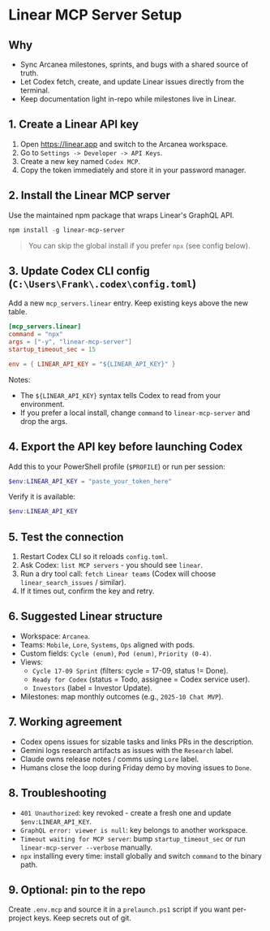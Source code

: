 # Linear MCP Server Setup

## Why
- Sync Arcanea milestones, sprints, and bugs with a shared source of truth.
- Let Codex fetch, create, and update Linear issues directly from the terminal.
- Keep documentation light in-repo while milestones live in Linear.

## 1. Create a Linear API key
1. Open https://linear.app and switch to the Arcanea workspace.
2. Go to `Settings -> Developer -> API Keys`.
3. Create a new key named `Codex MCP`.
4. Copy the token immediately and store it in your password manager.

## 2. Install the Linear MCP server
Use the maintained npm package that wraps Linear's GraphQL API.

```powershell
npm install -g linear-mcp-server
```

> You can skip the global install if you prefer `npx` (see config below).

## 3. Update Codex CLI config (`C:\Users\Frank\.codex\config.toml`)
Add a new `mcp_servers.linear` entry. Keep existing keys above the new table.

```toml
[mcp_servers.linear]
command = "npx"
args = ["-y", "linear-mcp-server"]
startup_timeout_sec = 15

env = { LINEAR_API_KEY = "${LINEAR_API_KEY}" }
```

Notes:
- The `${LINEAR_API_KEY}` syntax tells Codex to read from your environment.
- If you prefer a local install, change `command` to `linear-mcp-server` and drop the args.

## 4. Export the API key before launching Codex
Add this to your PowerShell profile (`$PROFILE`) or run per session:

```powershell
$env:LINEAR_API_KEY = "paste_your_token_here"
```

Verify it is available:

```powershell
$env:LINEAR_API_KEY
```

## 5. Test the connection
1. Restart Codex CLI so it reloads `config.toml`.
2. Ask Codex: `list MCP servers` - you should see `linear`.
3. Run a dry tool call: `fetch Linear teams` (Codex will choose `linear_search_issues` / similar).
4. If it times out, confirm the key and retry.

## 6. Suggested Linear structure
- Workspace: `Arcanea`.
- Teams: `Mobile`, `Lore`, `Systems`, `Ops` aligned with pods.
- Custom fields: `Cycle (enum)`, `Pod (enum)`, `Priority (0-4)`.
- Views:
  - `Cycle 17-09 Sprint` (filters: cycle = 17-09, status != Done).
  - `Ready for Codex` (status = Todo, assignee = Codex service user).
  - `Investors` (label = Investor Update).
- Milestones: map monthly outcomes (e.g., `2025-10 Chat MVP`).

## 7. Working agreement
- Codex opens issues for sizable tasks and links PRs in the description.
- Gemini logs research artifacts as issues with the `Research` label.
- Claude owns release notes / comms using `Lore` label.
- Humans close the loop during Friday demo by moving issues to `Done`.

## 8. Troubleshooting
- `401 Unauthorized`: key revoked - create a fresh one and update `$env:LINEAR_API_KEY`.
- `GraphQL error: viewer is null`: key belongs to another workspace.
- `Timeout waiting for MCP server`: bump `startup_timeout_sec` or run `linear-mcp-server --verbose` manually.
- `npx` installing every time: install globally and switch `command` to the binary path.

## 9. Optional: pin to the repo
Create `.env.mcp` and source it in a `prelaunch.ps1` script if you want per-project keys. Keep secrets out of git.
